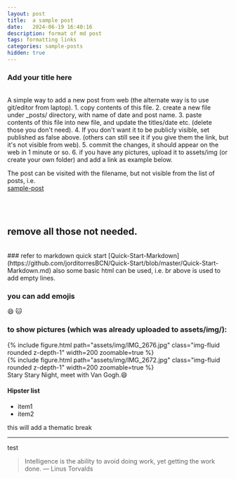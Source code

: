 ```yaml
---
layout: post
title:  a sample post
date:   2024-06-19 16:40:16
description: format of md post
tags: formatting links
categories: sample-posts
hidden: true
---
```


### Add your title here
<br/>
A simple way to add a new post from web (the alternate way is to use git/editor from laptop).
1. copy contents of this file.
2. create a new file under _posts/ directory, with name of date and post name.
3. paste contents of this file into new file, and update the titles/date etc. (delete those you don't need).
4. If you don't want it to be publicly visible, set published as false above. (others can still see it if you give them the link, but it's not visible from web).
5. commit the changes, it should appear on the web in 1 minute or so.
6. if you have any pictures, upload it to assets/img (or create your own folder) and add a link as example below.

The post can be visited with the filename, but not visible from the list of posts, i.e. <br/>
[sample-post](https://yaxy-jasmine.github.io/blog/2024/sample-post/)

<br/><br/>

## remove all those not needed.
<br/>
### refer to markdown quick start
[Quick-Start-Markdown](https://github.com/jorditorresBCN/Quick-Start/blob/master/Quick-Start-Markdown.md)
also some basic html can be used, i.e. br above is used to add empty lines.

### you can add emojis
:smile: :cat:

### to show pictures (which was already uploaded to assets/img/):
{% include figure.html path="assets/img/IMG_2676.jpg" class="img-fluid rounded z-depth-1" width=200 zoomable=true %}
<br/>
{% include figure.html path="assets/img/IMG_2672.jpg" class="img-fluid rounded z-depth-1" width=200 zoomable=true %}
<br/>
Stary Stary Night, meet with Van Gogh.:smile:


#### Hipster list
<ul>
    <li>item1</li>
    <li>item2</li>

</ul>

this will add a thematic break
<hr>
test

<blockquote>
   Intelligence is the ability to avoid doing work, yet getting the work done.
    — Linus Torvalds
</blockquote>
